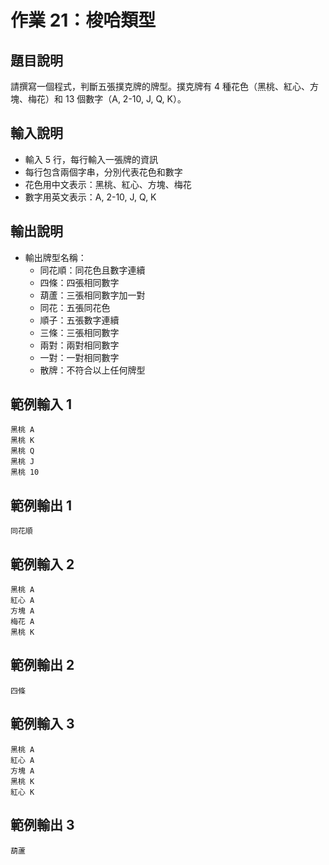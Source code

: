 # 作業 21：梭哈類型

## 題目說明
請撰寫一個程式，判斷五張撲克牌的牌型。撲克牌有 4 種花色（黑桃、紅心、方塊、梅花）和 13 個數字（A, 2-10, J, Q, K）。

## 輸入說明
- 輸入 5 行，每行輸入一張牌的資訊
- 每行包含兩個字串，分別代表花色和數字
- 花色用中文表示：黑桃、紅心、方塊、梅花
- 數字用英文表示：A, 2-10, J, Q, K

## 輸出說明
- 輸出牌型名稱：
  - 同花順：同花色且數字連續
  - 四條：四張相同數字
  - 葫蘆：三張相同數字加一對
  - 同花：五張同花色
  - 順子：五張數字連續
  - 三條：三張相同數字
  - 兩對：兩對相同數字
  - 一對：一對相同數字
  - 散牌：不符合以上任何牌型

## 範例輸入 1
```
黑桃 A
黑桃 K
黑桃 Q
黑桃 J
黑桃 10
```

## 範例輸出 1
```
同花順
```

## 範例輸入 2
```
黑桃 A
紅心 A
方塊 A
梅花 A
黑桃 K
```

## 範例輸出 2
```
四條
```

## 範例輸入 3
```
黑桃 A
紅心 A
方塊 A
黑桃 K
紅心 K
```

## 範例輸出 3
```
葫蘆
``` 